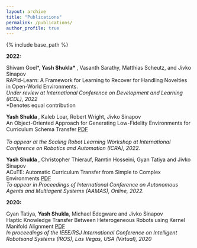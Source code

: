 ```yaml
---
layout: archive
title: "Publications"
permalink: /publications/
author_profile: true
---
```

{% include base_path %}

<b> 2022: </b>

Shivam Goel*, <b> Yash Shukla* </b>, Vasanth Sarathy, Matthias Scheutz, and Jivko Sinapov <br>
RAPid-Learn: A Framework for Learning to Recover for Handling Novelties in Open-World Environments.<br>
<i> Under review at International Conference on Development and Learning (ICDL), 2022 </i>  
*Denotes equal contribution


<b> Yash Shukla </b>, Kaleb Loar, Robert Wright, Jivko Sinapov <br>
An Object-Oriented Approach for Generating Low-Fidelity Environments for Curriculum Schema Transfer [PDF](http://shukla-yash.github.io/files/LF_Generation_SRL.pdf)<br><br> 
<i> To appear at the Scaling Robot Learning Workshop at International Conference on Robotics and Automation (ICRA), 2022. </i>


<b> Yash Shukla </b>, Christopher Thierauf, Ramtin Hosseini, Gyan Tatiya and Jivko Sinapov <br>
ACuTE: Automatic Curriculum Transfer from Simple to Complex Environments [PDF](http://shukla-yash.github.io/files/ACuTE_AAMAS_2022.pdf)<br>
<i> To appear in Proceedings of International Conference on Autonomous Agents and Multiagent Systems (AAMAS), Online, 2022. </i>


<b> 2020: </b>


Gyan Tatiya, <b>Yash Shukla</b>, Michael Edegware and Jivko Sinapov <br>
Haptic Knowledge Transfer Between Heterogeneous Robots using Kernel Manifold Alignment [PDF](http://shukla-yash.github.io/files/IROS_2020.pdf)<br>
<i>In proceedings of the IEEE/RSJ International Conference on Intelligent Robotsand Systems (IROS), Las Vegas, USA (Virtual), 2020
</i>

